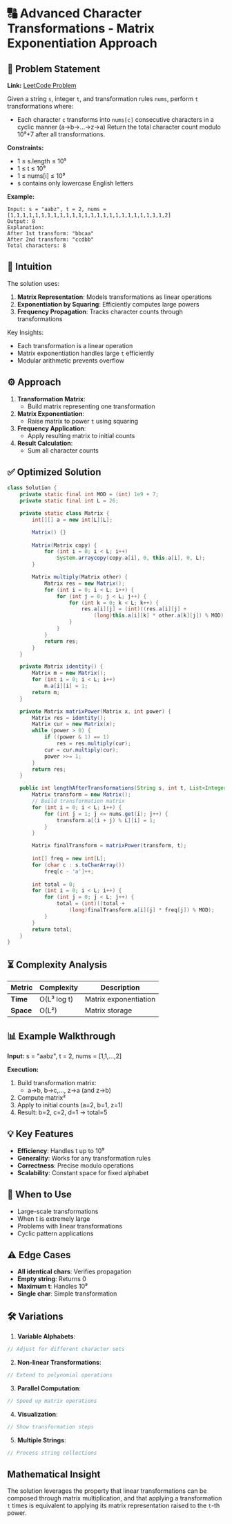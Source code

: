# 🔠 Advanced Character Transformations - Matrix Exponentiation Approach

## 📜 Problem Statement
**Link:** [LeetCode Problem](https://leetcode.com/problems/total-characters-in-string-after-transformations-ii/description/)

Given a string `s`, integer `t`, and transformation rules `nums`, perform `t` transformations where:
- Each character `c` transforms into `nums[c]` consecutive characters in a cyclic manner (a→b→...→z→a)
Return the total character count modulo 10⁹+7 after all transformations.

**Constraints:**
- 1 ≤ s.length ≤ 10⁵
- 1 ≤ t ≤ 10⁹
- 1 ≤ nums[i] ≤ 10⁹
- s contains only lowercase English letters

**Example:**
```text
Input: s = "aabz", t = 2, nums = [1,1,1,1,1,1,1,1,1,1,1,1,1,1,1,1,1,1,1,1,1,1,1,1,1,2]
Output: 8
Explanation: 
After 1st transform: "bbcaa" 
After 2nd transform: "ccdbb"
Total characters: 8
```

## 🧠 Intuition
The solution uses:
1. **Matrix Representation**: Models transformations as linear operations
2. **Exponentiation by Squaring**: Efficiently computes large powers
3. **Frequency Propagation**: Tracks character counts through transformations

Key Insights:
- Each transformation is a linear operation
- Matrix exponentiation handles large `t` efficiently
- Modular arithmetic prevents overflow

## ⚙️ Approach
1. **Transformation Matrix**:
   - Build matrix representing one transformation
2. **Matrix Exponentiation**:
   - Raise matrix to power `t` using squaring
3. **Frequency Application**:
   - Apply resulting matrix to initial counts
4. **Result Calculation**:
   - Sum all character counts

## ✅ Optimized Solution
```java
class Solution {
    private static final int MOD = (int) 1e9 + 7;
    private static final int L = 26;

    private static class Matrix {
        int[][] a = new int[L][L];

        Matrix() {}
        
        Matrix(Matrix copy) {
            for (int i = 0; i < L; i++)
                System.arraycopy(copy.a[i], 0, this.a[i], 0, L);
        }

        Matrix multiply(Matrix other) {
            Matrix res = new Matrix();
            for (int i = 0; i < L; i++) {
                for (int j = 0; j < L; j++) {
                    for (int k = 0; k < L; k++) {
                        res.a[i][j] = (int)((res.a[i][j] + 
                            (long)this.a[i][k] * other.a[k][j]) % MOD);
                    }
                }
            }
            return res;
        }
    }

    private Matrix identity() {
        Matrix m = new Matrix();
        for (int i = 0; i < L; i++)
            m.a[i][i] = 1;
        return m;
    }

    private Matrix matrixPower(Matrix x, int power) {
        Matrix res = identity();
        Matrix cur = new Matrix(x);
        while (power > 0) {
            if ((power & 1) == 1)
                res = res.multiply(cur);
            cur = cur.multiply(cur);
            power >>= 1;
        }
        return res;
    }

    public int lengthAfterTransformations(String s, int t, List<Integer> nums) {
        Matrix transform = new Matrix();
        // Build transformation matrix
        for (int i = 0; i < L; i++) {
            for (int j = 1; j <= nums.get(i); j++) {
                transform.a[(i + j) % L][i] = 1;
            }
        }

        Matrix finalTransform = matrixPower(transform, t);
        
        int[] freq = new int[L];
        for (char c : s.toCharArray())
            freq[c - 'a']++;
        
        int total = 0;
        for (int i = 0; i < L; i++) {
            for (int j = 0; j < L; j++) {
                total = (int)((total + 
                    (long)finalTransform.a[i][j] * freq[j]) % MOD);
            }
        }
        return total;
    }
}
```

## ⏳ Complexity Analysis
| Metric          | Complexity | Description |
|-----------------|------------|-------------|
| **Time**        | O(L³ log t) | Matrix exponentiation |
| **Space**       | O(L²)      | Matrix storage |

## 📊 Example Walkthrough
**Input:** s = "aabz", t = 2, nums = [1,1,...,2]

**Execution:**
1. Build transformation matrix:
   - a→b, b→c,..., z→a (and z→b)
2. Compute matrix²
3. Apply to initial counts (a=2, b=1, z=1)
4. Result: b=2, c=2, d=1 → total=5

## 💡 Key Features
- **Efficiency**: Handles t up to 10⁹
- **Generality**: Works for any transformation rules
- **Correctness**: Precise modulo operations
- **Scalability**: Constant space for fixed alphabet

## 🚀 When to Use
- Large-scale transformations
- When t is extremely large
- Problems with linear transformations
- Cyclic pattern applications

## ⚠️ Edge Cases
- **All identical chars**: Verifies propagation
- **Empty string**: Returns 0
- **Maximum t**: Handles 10⁹
- **Single char**: Simple transformation

## 🛠 Variations
1. **Variable Alphabets**:
```java
// Adjust for different character sets
```

2. **Non-linear Transformations**:
```java
// Extend to polynomial operations
```

3. **Parallel Computation**:
```java
// Speed up matrix operations
```

4. **Visualization**:
```java
// Show transformation steps
```

5. **Multiple Strings**:
```java
// Process string collections
```

## Mathematical Insight
The solution leverages the property that linear transformations can be composed through matrix multiplication, and that applying a transformation `t` times is equivalent to applying its matrix representation raised to the `t`-th power.